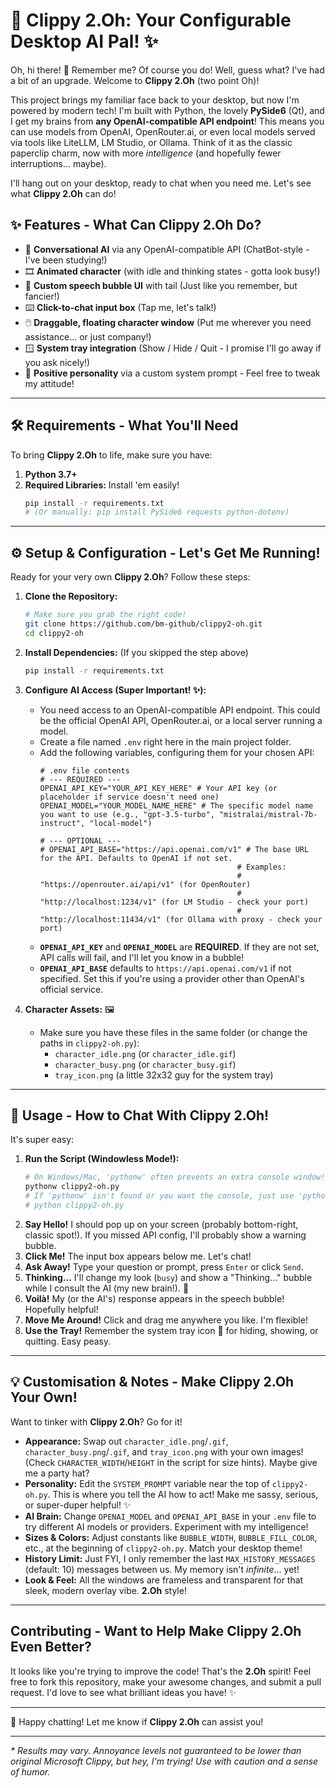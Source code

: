 # 📎 Clippy 2.Oh: Your Configurable Desktop AI Pal! ✨

Oh, hi there! 👋 Remember me? Of course you do! Well, guess what? I've had a bit of an upgrade. Welcome to **Clippy 2.Oh** (two point Oh)!

This project brings my familiar face back to your desktop, but now I'm powered by modern tech! I'm built with Python, the lovely **PySide6** (Qt), and I get my brains from **any OpenAI-compatible API endpoint**! This means you can use models from OpenAI, OpenRouter.ai, or even local models served via tools like LiteLLM, LM Studio, or Ollama. Think of it as the classic paperclip charm, now with more *intelligence* (and hopefully fewer interruptions... maybe).

I'll hang out on your desktop, ready to chat when you need me. Let's see what **Clippy 2.Oh** can do!

## ✨ Features - What Can Clippy 2.Oh Do?

*   🧠 **Conversational AI** via any OpenAI-compatible API (ChatBot-style - I've been studying!)
*   🎞️ **Animated character** (with idle and thinking states - gotta look busy!)
*   💬 **Custom speech bubble UI** with tail (Just like you remember, but fancier!)
*   ⌨️ **Click-to-chat input box** (Tap me, let's talk!)
*   🖱️ **Draggable, floating character window** (Put me wherever you need assistance... or just company!)
*   🪟 **System tray integration** (Show / Hide / Quit - I promise I'll go away if you ask nicely!)
*   💚 **Positive personality** via a custom system prompt - Feel free to tweak my attitude!

---

## 🛠️ Requirements - What You'll Need

To bring **Clippy 2.Oh** to life, make sure you have:

1.  **Python 3.7+**
2.  **Required Libraries:** Install 'em easily!
    ```bash
    pip install -r requirements.txt
    # (Or manually: pip install PySide6 requests python-dotenv)
    ```

---

## ⚙️ Setup & Configuration - Let's Get Me Running!

Ready for your very own **Clippy 2.Oh**? Follow these steps:

1.  **Clone the Repository:**
    ```bash
    # Make sure you grab the right code!
    git clone https://github.com/bm-github/clippy2-oh.git
    cd clippy2-oh
    ```
2.  **Install Dependencies:** (If you skipped the step above)
    ```bash
    pip install -r requirements.txt
    ```
3.  **Configure AI Access (Super Important! ✨):**
    *   You need access to an OpenAI-compatible API endpoint. This could be the official OpenAI API, OpenRouter.ai, or a local server running a model.
    *   Create a file named `.env` right here in the main project folder.
    *   Add the following variables, configuring them for your chosen API:
        ```dotenv
        # .env file contents
        # --- REQUIRED ---
        OPENAI_API_KEY="YOUR_API_KEY_HERE" # Your API key (or placeholder if service doesn't need one)
        OPENAI_MODEL="YOUR_MODEL_NAME_HERE" # The specific model name you want to use (e.g., "gpt-3.5-turbo", "mistralai/mistral-7b-instruct", "local-model")

        # --- OPTIONAL ---
        # OPENAI_API_BASE="https://api.openai.com/v1" # The base URL for the API. Defaults to OpenAI if not set.
                                                    # Examples:
                                                    # "https://openrouter.ai/api/v1" (for OpenRouter)
                                                    # "http://localhost:1234/v1" (for LM Studio - check your port)
                                                    # "http://localhost:11434/v1" (for Ollama with proxy - check your port)
        ```
    *   **`OPENAI_API_KEY`** and **`OPENAI_MODEL`** are **REQUIRED**. If they are not set, API calls will fail, and I'll let you know in a bubble!
    *   **`OPENAI_API_BASE`** defaults to `https://api.openai.com/v1` if not specified. Set this if you're using a provider other than OpenAI's official service.

4.  **Character Assets:** 🖼️
    *   Make sure you have these files in the same folder (or change the paths in `clippy2-oh.py`):
        *   `character_idle.png` (or `character_idle.gif`)
        *   `character_busy.png` (or `character_busy.gif`)
        *   `tray_icon.png` (a little 32x32 guy for the system tray)
---

## 🚀 Usage - How to Chat With Clippy 2.Oh!

It's super easy:

1.  **Run the Script (Windowless Mode!):**
    ```bash
    # On Windows/Mac, 'pythonw' often prevents an extra console window!
    pythonw clippy2-oh.py
    # If 'pythonw' isn't found or you want the console, just use 'python':
    # python clippy2-oh.py
    ```
2.  **Say Hello!** I should pop up on your screen (probably bottom-right, classic spot!). If you missed API config, I'll probably show a warning bubble.
3.  **Click Me!** The input box appears below me. Let's chat!
4.  **Ask Away!** Type your question or prompt, press `Enter` or click `Send`.
5.  **Thinking...** I'll change my look (`busy`) and show a "Thinking..." bubble while I consult the AI (my new brain!). 🤔
6.  **Voilà!** My (or the AI's) response appears in the speech bubble! Hopefully helpful!
7.  **Move Me Around!** Click and drag me anywhere you like. I'm flexible!
8.  **Use the Tray!** Remember the system tray icon 📎 for hiding, showing, or quitting. Easy peasy.

---

## 💡 Customisation & Notes - Make Clippy 2.Oh Your Own!

Want to tinker with **Clippy 2.Oh**? Go for it!

*   **Appearance:** Swap out `character_idle.png`/`.gif`, `character_busy.png`/`.gif`, and `tray_icon.png` with your own images! (Check `CHARACTER_WIDTH`/`HEIGHT` in the script for size hints). Maybe give me a party hat?
*   **Personality:** Edit the `SYSTEM_PROMPT` variable near the top of `clippy2-oh.py`. This is where you tell the AI how to act! Make me sassy, serious, or super-duper helpful! ✨
*   **AI Brain:** Change `OPENAI_MODEL` and `OPENAI_API_BASE` in your `.env` file to try different AI models or providers. Experiment with my intelligence!
*   **Sizes & Colors:** Adjust constants like `BUBBLE_WIDTH`, `BUBBLE_FILL_COLOR`, etc., at the beginning of `clippy2-oh.py`. Match your desktop theme!
*   **History Limit:** Just FYI, I only remember the last `MAX_HISTORY_MESSAGES` (default: 10) messages between us. My memory isn't *infinite*... yet!
*   **Look & Feel:** All the windows are frameless and transparent for that sleek, modern overlay vibe. **2.Oh** style!

---

## Contributing - Want to Help Make Clippy 2.Oh Even Better?

It looks like you're trying to improve the code! That's the **2.Oh** spirit! Feel free to fork this repository, make your awesome changes, and submit a pull request. I'd love to see what brilliant ideas you have! ✨

---

📎 Happy chatting! Let me know if **Clippy 2.Oh** can assist you!

---
*\* Results may vary. Annoyance levels not guaranteed to be lower than original Microsoft Clippy, but hey, I'm trying! Use with caution and a sense of humor.*